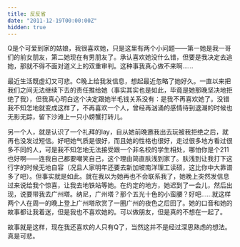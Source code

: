 ```yaml
---
title: 反反省
date: "2011-12-19T00:00:00Z"
hidden: true
---
```

Q是个可爱到家的姑娘，我很喜欢她，只是这里有两个小问题——第一她是我一哥们的前女朋友，第二她现在有男朋友了。承认喜欢她没什么错，但要是我决定去追她，那就不得不面对道义上的双重审判。这种事我真心做不来啊……

最近生活既虚幻又可悲。C晚上给我发信息，想起最近忽略了她好久。一直以来把我们之间无法继续下去的责任推给她（事实其实也是如此，毕竟是她那晚坚决地拒绝了我），但我真心明白这个决定跟她半毛钱关系没有：是我不再喜欢她了。没错我不知怎地就变成这样了，不再喜欢一个人，曾经再汹涌的感情待到退潮的时候也无影无踪，留下沙滩上一只小螃蟹打转儿。

另一个人，就是认识了一个礼拜的lay，自从她前晚邀我出去玩被我拒绝之后，就再也没发过短信。好吧她气质是很好，而且她的性格也很好，走过很多地方看过很多不同的人，可是我不知怎地无法接受跟一个非名校的学生相处，哪怕你是个211也好啊——连我自己都要嘲笑自己，这个理由简直肤浅到家了。肤浅到让我打下这行字的时候无地自容（况且人家明年还要去新加坡南洋理工读硕，这比你中大靠谱多了吧）。但事实就是如此。就在我以为她再也不会联系我了，她晚上突然发信息过来说给我个惊喜，让我去地铁站等她。在约定的地方，她迟到了一会儿，然后出现，说要带我去广州塔。纳尼，广州塔？那个五光十色的小蛮腰？好吧……就这样两个人在周一的晚上登上广州塔欣赏了一圈广州的夜色之后回了。她的口音和她的故事都让我着迷，但是我也不喜欢她的。可以做朋友，但是真的不想在一起了。

故事就是这样，现在我还喜欢的人只有Q了，当然这并不是经过深思熟虑的想法。真是可悲。